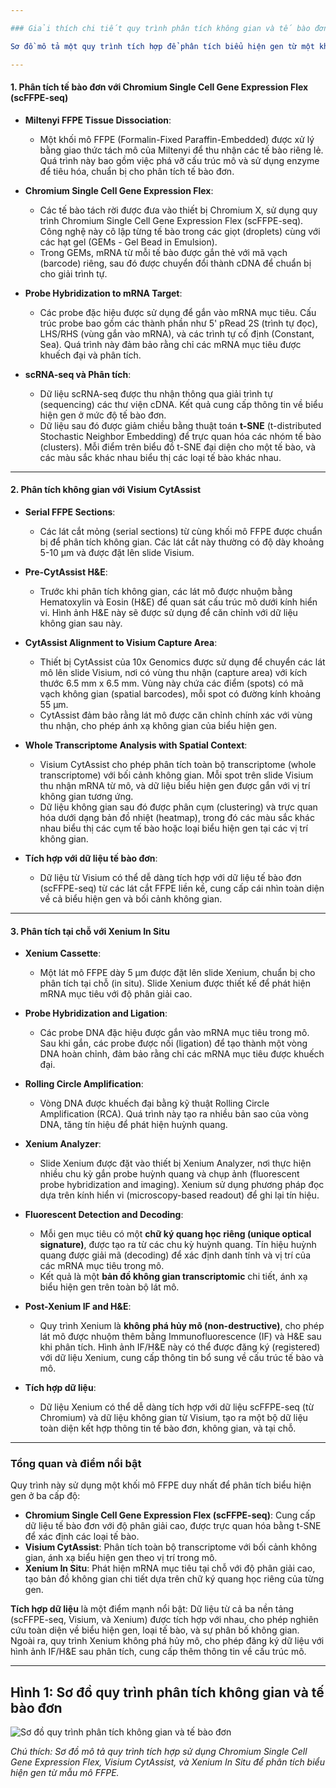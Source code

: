```yaml
---

### Giải thích chi tiết quy trình phân tích không gian và tế bào đơn từ mẫu mô FFPE

Sơ đồ mô tả một quy trình tích hợp để phân tích biểu hiện gen từ một khối mô FFPE duy nhất, sử dụng ba công nghệ bổ sung của 10x Genomics: **Chromium Single Cell Gene Expression Flex (scFFPE-seq)**, **Visium CytAssist**, và **Xenium In Situ**. Quy trình này kết hợp phân tích tế bào đơn (single-cell RNA sequencing), phân tích không gian (spatial transcriptomics), và phân tích tại chỗ (in situ) để cung cấp cái nhìn toàn diện về biểu hiện gen và sự phân bố không gian của các loại tế bào trong mô. Dưới đây là các bước chi tiết:

---
```


#### 1. **Phân tích tế bào đơn với Chromium Single Cell Gene Expression Flex (scFFPE-seq)**

- **Miltenyi FFPE Tissue Dissociation**:
  - Một khối mô FFPE (Formalin-Fixed Paraffin-Embedded) được xử lý bằng giao thức tách mô của Miltenyi để thu nhận các tế bào riêng lẻ. Quá trình này bao gồm việc phá vỡ cấu trúc mô và sử dụng enzyme để tiêu hóa, chuẩn bị cho phân tích tế bào đơn.

- **Chromium Single Cell Gene Expression Flex**:
  - Các tế bào tách rời được đưa vào thiết bị Chromium X, sử dụng quy trình Chromium Single Cell Gene Expression Flex (scFFPE-seq). Công nghệ này cô lập từng tế bào trong các giọt (droplets) cùng với các hạt gel (GEMs - Gel Bead in Emulsion).
  - Trong GEMs, mRNA từ mỗi tế bào được gắn thẻ với mã vạch (barcode) riêng, sau đó được chuyển đổi thành cDNA để chuẩn bị cho giải trình tự.

- **Probe Hybridization to mRNA Target**:
  - Các probe đặc hiệu được sử dụng để gắn vào mRNA mục tiêu. Cấu trúc probe bao gồm các thành phần như 5' pRead 2S (trình tự đọc), LHS/RHS (vùng gắn vào mRNA), và các trình tự cố định (Constant, Sea). Quá trình này đảm bảo rằng chỉ các mRNA mục tiêu được khuếch đại và phân tích.

- **scRNA-seq và Phân tích**:
  - Dữ liệu scRNA-seq được thu nhận thông qua giải trình tự (sequencing) các thư viện cDNA. Kết quả cung cấp thông tin về biểu hiện gen ở mức độ tế bào đơn.
  - Dữ liệu sau đó được giảm chiều bằng thuật toán **t-SNE** (t-distributed Stochastic Neighbor Embedding) để trực quan hóa các nhóm tế bào (clusters). Mỗi điểm trên biểu đồ t-SNE đại diện cho một tế bào, và các màu sắc khác nhau biểu thị các loại tế bào khác nhau.

---

#### 2. **Phân tích không gian với Visium CytAssist**

- **Serial FFPE Sections**:
  - Các lát cắt mỏng (serial sections) từ cùng khối mô FFPE được chuẩn bị để phân tích không gian. Các lát cắt này thường có độ dày khoảng 5-10 µm và được đặt lên slide Visium.

- **Pre-CytAssist H&E**:
  - Trước khi phân tích không gian, các lát mô được nhuộm bằng Hematoxylin và Eosin (H&E) để quan sát cấu trúc mô dưới kính hiển vi. Hình ảnh H&E này sẽ được sử dụng để căn chỉnh với dữ liệu không gian sau này.

- **CytAssist Alignment to Visium Capture Area**:
  - Thiết bị CytAssist của 10x Genomics được sử dụng để chuyển các lát mô lên slide Visium, nơi có vùng thu nhận (capture area) với kích thước 6.5 mm x 6.5 mm. Vùng này chứa các điểm (spots) có mã vạch không gian (spatial barcodes), mỗi spot có đường kính khoảng 55 µm.
  - CytAssist đảm bảo rằng lát mô được căn chỉnh chính xác với vùng thu nhận, cho phép ánh xạ không gian của biểu hiện gen.

- **Whole Transcriptome Analysis with Spatial Context**:
  - Visium CytAssist cho phép phân tích toàn bộ transcriptome (whole transcriptome) với bối cảnh không gian. Mỗi spot trên slide Visium thu nhận mRNA từ mô, và dữ liệu biểu hiện gen được gắn với vị trí không gian tương ứng.
  - Dữ liệu không gian sau đó được phân cụm (clustering) và trực quan hóa dưới dạng bản đồ nhiệt (heatmap), trong đó các màu sắc khác nhau biểu thị các cụm tế bào hoặc loại biểu hiện gen tại các vị trí không gian.

- **Tích hợp với dữ liệu tế bào đơn**:
  - Dữ liệu từ Visium có thể dễ dàng tích hợp với dữ liệu tế bào đơn (scFFPE-seq) từ các lát cắt FFPE liền kề, cung cấp cái nhìn toàn diện về cả biểu hiện gen và bối cảnh không gian.

---

#### 3. **Phân tích tại chỗ với Xenium In Situ**

- **Xenium Cassette**:
  - Một lát mô FFPE dày 5 µm được đặt lên slide Xenium, chuẩn bị cho phân tích tại chỗ (in situ). Slide Xenium được thiết kế để phát hiện mRNA mục tiêu với độ phân giải cao.

- **Probe Hybridization and Ligation**:
  - Các probe DNA đặc hiệu được gắn vào mRNA mục tiêu trong mô. Sau khi gắn, các probe được nối (ligation) để tạo thành một vòng DNA hoàn chỉnh, đảm bảo rằng chỉ các mRNA mục tiêu được khuếch đại.

- **Rolling Circle Amplification**:
  - Vòng DNA được khuếch đại bằng kỹ thuật Rolling Circle Amplification (RCA). Quá trình này tạo ra nhiều bản sao của vòng DNA, tăng tín hiệu để phát hiện huỳnh quang.

- **Xenium Analyzer**:
  - Slide Xenium được đặt vào thiết bị Xenium Analyzer, nơi thực hiện nhiều chu kỳ gắn probe huỳnh quang và chụp ảnh (fluorescent probe hybridization and imaging). Xenium sử dụng phương pháp đọc dựa trên kính hiển vi (microscopy-based readout) để ghi lại tín hiệu.

- **Fluorescent Detection and Decoding**:
  - Mỗi gen mục tiêu có một **chữ ký quang học riêng (unique optical signature)**, được tạo ra từ các chu kỳ huỳnh quang. Tín hiệu huỳnh quang được giải mã (decoding) để xác định danh tính và vị trí của các mRNA mục tiêu trong mô.
  - Kết quả là một **bản đồ không gian transcriptomic** chi tiết, ánh xạ biểu hiện gen trên toàn bộ lát mô.

- **Post-Xenium IF and H&E**:
  - Quy trình Xenium là **không phá hủy mô (non-destructive)**, cho phép lát mô được nhuộm thêm bằng Immunofluorescence (IF) và H&E sau khi phân tích. Hình ảnh IF/H&E này có thể được đăng ký (registered) với dữ liệu Xenium, cung cấp thông tin bổ sung về cấu trúc tế bào và mô.

- **Tích hợp dữ liệu**:
  - Dữ liệu Xenium có thể dễ dàng tích hợp với dữ liệu scFFPE-seq (từ Chromium) và dữ liệu không gian từ Visium, tạo ra một bộ dữ liệu toàn diện kết hợp thông tin tế bào đơn, không gian, và tại chỗ.

---

### Tổng quan và điểm nổi bật
Quy trình này sử dụng một khối mô FFPE duy nhất để phân tích biểu hiện gen ở ba cấp độ:
- **Chromium Single Cell Gene Expression Flex (scFFPE-seq)**: Cung cấp dữ liệu tế bào đơn với độ phân giải cao, được trực quan hóa bằng t-SNE để xác định các loại tế bào.
- **Visium CytAssist**: Phân tích toàn bộ transcriptome với bối cảnh không gian, ánh xạ biểu hiện gen theo vị trí trong mô.
- **Xenium In Situ**: Phát hiện mRNA mục tiêu tại chỗ với độ phân giải cao, tạo bản đồ không gian chi tiết dựa trên chữ ký quang học riêng của từng gen.

**Tích hợp dữ liệu** là một điểm mạnh nổi bật: Dữ liệu từ cả ba nền tảng (scFFPE-seq, Visium, và Xenium) được tích hợp với nhau, cho phép nghiên cứu toàn diện về biểu hiện gen, loại tế bào, và sự phân bố không gian. Ngoài ra, quy trình Xenium không phá hủy mô, cho phép đăng ký dữ liệu với hình ảnh IF/H&E sau phân tích, cung cấp thêm thông tin về cấu trúc mô.

---
## Hình 1: Sơ đồ quy trình phân tích không gian và tế bào đơn

![Sơ đồ quy trình phân tích không gian và tế bào đơn](https://media.springernature.com/full/springer-static/image/art%3A10.1038%2Fs41467-023-43458-x/MediaObjects/41467_2023_43458_Fig1_HTML.png)

*Chú thích: Sơ đồ mô tả quy trình tích hợp sử dụng Chromium Single Cell Gene Expression Flex, Visium CytAssist, và Xenium In Situ để phân tích biểu hiện gen từ mẫu mô FFPE.*

